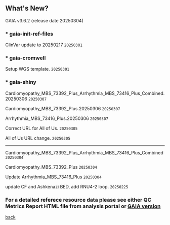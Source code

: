 ## What's New?

GAIA v3.6.2 (release date 20250304)

### * gaia-init-ref-files

ClinVar update to 20250217  `20250301`

### * gaia-cromwell

Setup WGS template.  `20250301`

### * gaia-shiny

Cardiomyopathy_MBS_73392_Plus_Arrhythmia_MBS_73416_Plus_Combined.20250306  `20250307`		

Cardiomyopathy_MBS_73392_Plus.20250306  `20250307`	

Arrhythmia_MBS_73416_Plus.20250306  `20250307`

Correct URL for All of Us.  `20250305`

All of Us URL change.  `20250305`

----------------------------------------------------------------------------------------------------------------------------------------

Cardiomyopathy_MBS_73392_Plus_Arrhythmia_MBS_73416_Plus_Combined  `20250304`

Cardiomyopathy_MBS_73392_Plus  `20250304`

Update Arrhythmia_MBS_73416_Plus  `20250304`

update CF and Ashkenazi BED, add RNU4-2 loop.  `20250225`

### For a detailed referece resource data please see either QC Metrics Report HTML file from analysis portal or [GAIA version](./another-page_3.6.2_GAIA_version.html)

[back](./)
